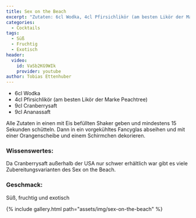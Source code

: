 ```yaml
---
title: Sex on the Beach
excerpt: "Zutaten: 6cl Wodka, 4cl Pfirsichlikör (am besten Likör der Marke Peachtree), 9cl Cranberrysaft, 9cl Ananassaft"
categories:
  - Cocktails
tags:
  - Süß
  - Fruchtig
  - Exotisch
header:
  video:
    id: VaSb2KG9WIk
    provider: youtube
author: Tobias Ettenhuber
---
```


- 6cl Wodka
- 4cl Pfirsichlikör (am besten Likör der Marke Peachtree)
- 9cl Cranberrysaft
- 9cl Ananassaft


Alle Zutaten in einen mit Eis befüllten Shaker geben und mindestens 15 Sekunden schütteln. 
Dann in ein vorgekühltes Fancyglas abseihen und mit einer Orangenscheibe und einem Schirmchen dekorieren. 


### Wissenswertes:
Da Cranberrysaft außerhalb der USA nur schwer erhältlich war gibt es viele Zubereitungsvarianten des Sex on the Beach.

### Geschmack:
Süß, fruchtig und exotisch

{% include gallery.html path="assets/img/sex-on-the-beach" %}